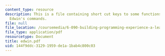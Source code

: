 ```yaml
---
content_type: resource
description: This is a file containing short cut keys to some functions and other
  Edwin's commands.
file: null
file_location: /coursemedia/6-090-building-programming-experience-a-lead-in-to-6-001-january-iap-2005/144f9ddc31291959de1a1bab4c800c03_edwin.pdf
file_type: application/pdf
resourcetype: Document
title: edwin.pdf
uid: 144f9ddc-3129-1959-de1a-1bab4c800c03
---
```

